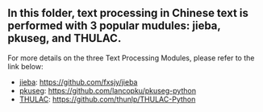 ## In this folder, text processing in Chinese text is performed with 3 popular mudules: **jieba**, **pkuseg**, and **THULAC**.
For more details on the three Text Processing Modules, please refer to the link below:
- [jieba](https://github.com/fxsjy/jieba): https://github.com/fxsjy/jieba
- [pkuseg](https://github.com/lancopku/pkuseg-python): https://github.com/lancopku/pkuseg-python
- [THULAC](https://github.com/thunlp/THULAC-Python): https://github.com/thunlp/THULAC-Python
